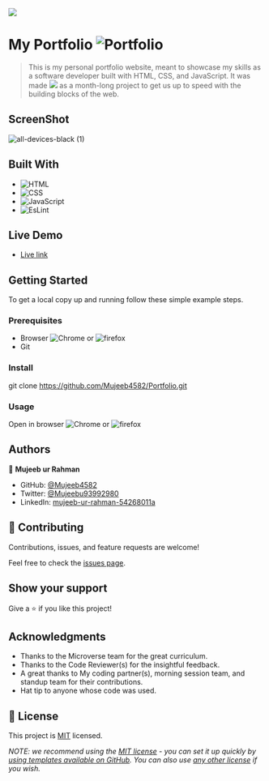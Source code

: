 ![](https://img.shields.io/badge/Microverse-blueviolet)

# My Portfolio ![Portfolio](https://img.shields.io/badge/-Portfolio-Green)

> This is my personal portfolio website, meant to showcase my skills as a software developer built with HTML, CSS, and JavaScript. It was made ![](https://img.shields.io/badge/Microverse-blueviolet) as a month-long project to get us up to speed with the building blocks of the web.

## ScreenShot
![all-devices-black (1)](https://user-images.githubusercontent.com/109666020/221372556-d438038d-04d9-44b2-bce7-918a49a1b4f5.png)

## Built With

- ![HTML](https://img.shields.io/badge/-HTML-orange) 
- ![CSS](https://img.shields.io/badge/-CSS-blue)
- ![JavaScript](https://img.shields.io/badge/-JavaScript-yellow)
- ![EsLint](https://img.shields.io/badge/-EsLint-red)

## Live Demo

- [Live link]( https://mujeeb4582.github.io/Portfolio/)

## Getting Started

To get a local copy up and running follow these simple example steps.

### Prerequisites
- Browser  ![Chrome](https://img.shields.io/badge/-Chrome-green) or ![firefox](https://img.shields.io/badge/-firefox-orange) 
- Git

### Install
git clone https://github.com/Mujeeb4582/Portfolio.git

### Usage
Open in browser ![Chrome](https://img.shields.io/badge/-Chrome-green) or ![firefox](https://img.shields.io/badge/-firefox-orange)


## Authors

👤 **Mujeeb ur Rahman**

- GitHub: [@Mujeeb4582](https://github.com/Mujeeb4582)
- Twitter: [@Mujeebu93992980](https://twitter.com/Mujeebu93992980)
- LinkedIn: [mujeeb-ur-rahman-54268011a](https://linkedin.com/in/mujeeb-ur-rahman-54268011a)

## 🤝 Contributing

Contributions, issues, and feature requests are welcome!

Feel free to check the [issues page](../../issues/).

## Show your support

Give a ⭐️ if you like this project!

## Acknowledgments

- Thanks to the Microverse team for the great curriculum.
- Thanks to the Code Reviewer(s) for the insightful feedback.
- A great thanks to My coding partner(s), morning session team, and standup team for their contributions.
- Hat tip to anyone whose code was used.

## 📝 License

This project is [MIT](./LICENSE) licensed.

_NOTE: we recommend using the [MIT license](https://choosealicense.com/licenses/mit/) - you can set it up quickly by [using templates available on GitHub](https://docs.github.com/en/communities/setting-up-your-project-for-healthy-contributions/adding-a-license-to-a-repository). You can also use [any other license](https://choosealicense.com/licenses/) if you wish._
